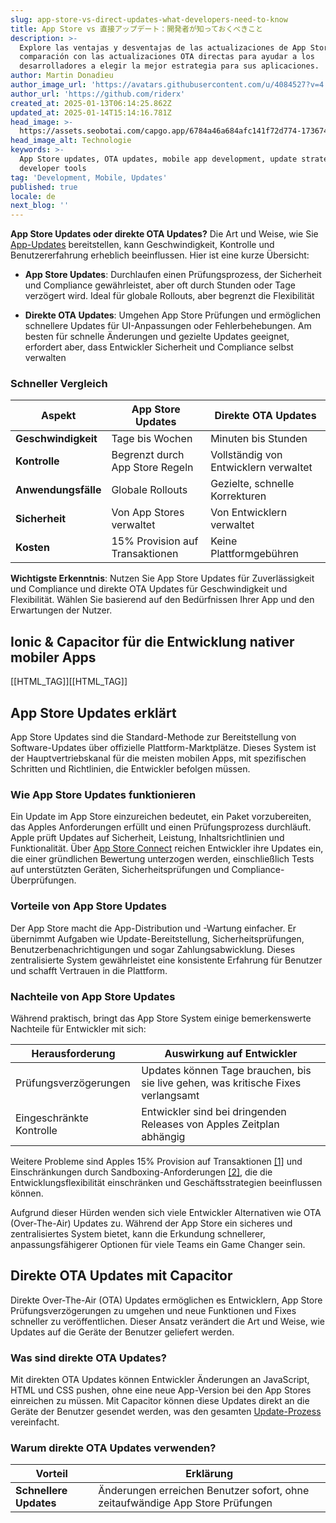 ```yaml
---
slug: app-store-vs-direct-updates-what-developers-need-to-know
title: App Store vs 直接アップデート：開発者が知っておくべきこと
description: >-
  Explore las ventajas y desventajas de las actualizaciones de App Store en
  comparación con las actualizaciones OTA directas para ayudar a los
  desarrolladores a elegir la mejor estrategia para sus aplicaciones.
author: Martin Donadieu
author_image_url: 'https://avatars.githubusercontent.com/u/4084527?v=4'
author_url: 'https://github.com/riderx'
created_at: 2025-01-13T06:14:25.862Z
updated_at: 2025-01-14T15:14:16.781Z
head_image: >-
  https://assets.seobotai.com/capgo.app/6784a46a684afc141f72d774-1736748943276.jpg
head_image_alt: Technologie
keywords: >-
  App Store updates, OTA updates, mobile app development, update strategy,
  developer tools
tag: 'Development, Mobile, Updates'
published: true
locale: de
next_blog: ''
---
```


**App Store Updates oder direkte OTA Updates?** Die Art und Weise, wie Sie [App-Updates](https://capgoapp/plugins/capacitor-updater/) bereitstellen, kann Geschwindigkeit, Kontrolle und Benutzererfahrung erheblich beeinflussen. Hier ist eine kurze Übersicht:

-   **App Store Updates**: Durchlaufen einen Prüfungsprozess, der Sicherheit und Compliance gewährleistet, aber oft durch Stunden oder Tage verzögert wird. Ideal für globale Rollouts, aber begrenzt die Flexibilität
    
-   **Direkte OTA Updates**: Umgehen App Store Prüfungen und ermöglichen schnellere Updates für UI-Anpassungen oder Fehlerbehebungen. Am besten für schnelle Änderungen und gezielte Updates geeignet, erfordert aber, dass Entwickler Sicherheit und Compliance selbst verwalten
    

### Schneller Vergleich

| Aspekt | App Store Updates | Direkte OTA Updates |
| --- | --- | --- |
| **Geschwindigkeit** | Tage bis Wochen | Minuten bis Stunden |
| **Kontrolle** | Begrenzt durch App Store Regeln | Vollständig von Entwicklern verwaltet |
| **Anwendungsfälle** | Globale Rollouts | Gezielte, schnelle Korrekturen |
| **Sicherheit** | Von App Stores verwaltet | Von Entwicklern verwaltet |
| **Kosten** | 15% Provision auf Transaktionen | Keine Plattformgebühren |

**Wichtigste Erkenntnis**: Nutzen Sie App Store Updates für Zuverlässigkeit und Compliance und direkte OTA Updates für Geschwindigkeit und Flexibilität. Wählen Sie basierend auf den Bedürfnissen Ihrer App und den Erwartungen der Nutzer.

## Ionic & Capacitor für die Entwicklung nativer mobiler Apps

[[HTML_TAG]][[HTML_TAG]]

## App Store Updates erklärt

App Store Updates sind die Standard-Methode zur Bereitstellung von Software-Updates über offizielle Plattform-Marktplätze. Dieses System ist der Hauptvertriebskanal für die meisten mobilen Apps, mit spezifischen Schritten und Richtlinien, die Entwickler befolgen müssen.

### Wie App Store Updates funktionieren

Ein Update im App Store einzureichen bedeutet, ein Paket vorzubereiten, das Apples Anforderungen erfüllt und einen Prüfungsprozess durchläuft. Apple prüft Updates auf Sicherheit, Leistung, Inhaltsrichtlinien und Funktionalität. Über [App Store Connect](https://developerapplecom/app-store-connect/) reichen Entwickler ihre Updates ein, die einer gründlichen Bewertung unterzogen werden, einschließlich Tests auf unterstützten Geräten, Sicherheitsprüfungen und Compliance-Überprüfungen.

### Vorteile von App Store Updates

Der App Store macht die App-Distribution und -Wartung einfacher. Er übernimmt Aufgaben wie Update-Bereitstellung, Sicherheitsprüfungen, Benutzerbenachrichtigungen und sogar Zahlungsabwicklung. Dieses zentralisierte System gewährleistet eine konsistente Erfahrung für Benutzer und schafft Vertrauen in die Plattform.

### Nachteile von App Store Updates

Während praktisch, bringt das App Store System einige bemerkenswerte Nachteile für Entwickler mit sich:

| Herausforderung | Auswirkung auf Entwickler |
| --- | --- |
| Prüfungsverzögerungen | Updates können Tage brauchen, bis sie live gehen, was kritische Fixes verlangsamt |
| Eingeschränkte Kontrolle | Entwickler sind bei dringenden Releases von Apples Zeitplan abhängig |

Weitere Probleme sind Apples 15% Provision auf Transaktionen [\[1\]](https://manytrickscom/blog/?p=4156) und Einschränkungen durch Sandboxing-Anforderungen [\[2\]](https://forumblackmagicdesigncom/viewtopicphp?f=21&t=117780), die die Entwicklungsflexibilität einschränken und Geschäftsstrategien beeinflussen können.

Aufgrund dieser Hürden wenden sich viele Entwickler Alternativen wie OTA (Over-The-Air) Updates zu. Während der App Store ein sicheres und zentralisiertes System bietet, kann die Erkundung schnellerer, anpassungsfähigerer Optionen für viele Teams ein Game Changer sein.

## Direkte OTA Updates mit Capacitor

Direkte Over-The-Air (OTA) Updates ermöglichen es Entwicklern, App Store Prüfungsverzögerungen zu umgehen und neue Funktionen und Fixes schneller zu veröffentlichen. Dieser Ansatz verändert die Art und Weise, wie Updates auf die Geräte der Benutzer geliefert werden.

### Was sind direkte OTA Updates?

Mit direkten OTA Updates können Entwickler Änderungen an JavaScript, HTML und CSS pushen, ohne eine neue App-Version bei den App Stores einreichen zu müssen. Mit Capacitor können diese Updates direkt an die Geräte der Benutzer gesendet werden, was den gesamten [Update-Prozess](https://capgoapp/docs/plugin/cloud-mode/manual-update/) vereinfacht.

### Warum direkte OTA Updates verwenden?

| **Vorteil** | **Erklärung** |
| --- | --- |
| **Schnellere Updates** | Änderungen erreichen Benutzer sofort, ohne zeitaufwändige App Store Prüfungen |
